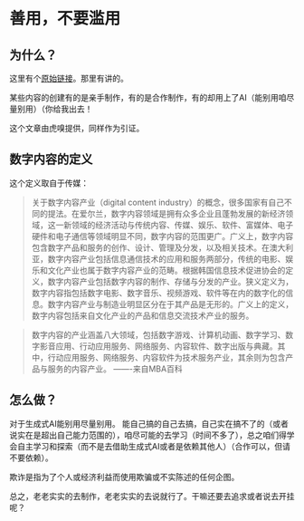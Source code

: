 # 善用，不要滥用

## 为什么？

这里有个[原始链接](https://www.huxiu.com/article/1707552.html?type=text&visit_source=share_from_app)。那里有讲的。

某些内容的创建有的是亲手制作，有的是合作制作，有的却用上了AI（能别用咱尽量别用）（你给我出去！

这个文章由虎嗅提供，同样作为引证。

## 数字内容的定义

这个定义取自于传媒：
> 关于数字内容产业（digital content industry）的概念，很多国家有自己不同的提法。在爱尔兰，数字内容领域是拥有众多企业且蓬勃发展的新经济领域，这一新领域的经济活动与传统内容、传媒、娱乐、软件、富媒体、电子硬件和电子通信等领域明显不同，数字内容的范围更广。广义上，数字内容包含数字产品和服务的创作、设计、管理及分发，以及相关技术。在澳大利亚，数字内容产业包括信息通信技术的应用和服务两部分，传统的电影、娱乐和文化产业也属于数字内容产业的范畴。根据韩国信息技术促进协会的定义，数字内容产业包括数字内容的制作、存储与分发的产业。狭义定义为，数字内容指包括数字电影、数字音乐、视频游戏、软件等在内的数字化的信息。数字内容产业与制造业明显区分在于其产品是无形的。广义上的定义，数字内容包括来自文化产业的产品和信息交流技术产业的服务。

> 数字内容的产业涵盖八大领域，包括数字游戏、计算机动画、数字学习、数字影音应用、行动应用服务、网络服务、内容软件、数字出版与典藏。其中，行动应用服务、网络服务、内容软件为技术服务产业，其余则为包含产品与服务的内容产业。 ——-来自MBA百科

## 怎么做？

对于生成式AI能别用尽量别用。
能自己搞的自己去搞，自己实在搞不了的（或者说实在是超出自己能力范围的），咱尽可能的去学习（时间不多了），总之咱们得学会自主学习和探索（而不是去借助生成式AI或者是依赖其他人）（合作可以，但请不要依赖）。

欺诈是指为了个人或经济利益而使用欺骗或不实陈述的任何企图。

总之，老老实实的去制作，老老实实的去说就行了。干嘛还要去追求或者说去开挂呢？
